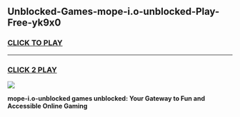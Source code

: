 
## Unblocked-Games-mope-i.o-unblocked-Play-Free-yk9x0
<h3>
<a href="https://premium76.site?title=mope-i.o-unblocked&ref=23A">CLICK TO PLAY</a></h3>
<hr>

<h3>
<a href="https://premium76.site?title=mope-i.o-unblocked&ref=23A">CLICK 2 PLAY</a>
  
</h3>

<a href="https://premium76.site?title=mope-i.o-unblocked&ref=23A"><img src="https://clearcache.store/games.png"></a>


**mope-i.o-unblocked games unblocked: Your Gateway to Fun and Accessible Online Gaming**
